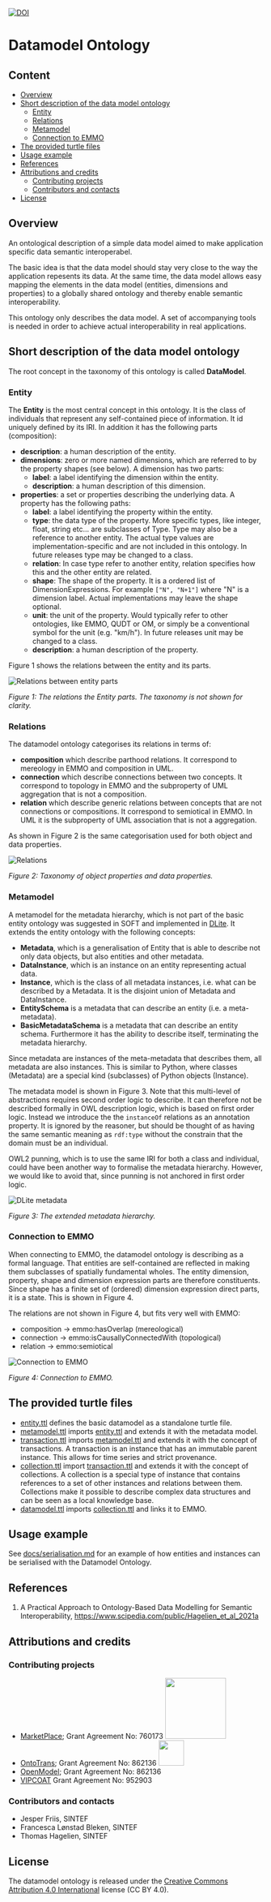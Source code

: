 [![DOI](https://zenodo.org/badge/371351142.svg)](https://zenodo.org/badge/latestdoi/371351142)


Datamodel Ontology
==================

Content
-------
- [Overview](#overview)
- [Short description of the data model ontology](#short-description-of-the-data-model-ontology)
  - [Entity](#entity)
  - [Relations](#relations)
  - [Metamodel](#metamodel)
  - [Connection to EMMO](#connection-to-emmo)
- [The provided turtle files](#the-provided-turtle-files)
- [Usage example](#usage-example)
- [References](#references)
- [Attributions and credits](#attributions-and-credits)
  - [Contributing projects](#contributing-projects)
  - [Contributors and contacts](#contributors-and-contacts)
- [License](#license)


Overview
--------
An ontological description of a simple data model aimed to make
application specific data semantic interoperabel.

The basic idea is that the data model should stay very close to the
way the application repesents its data.  At the same time, the data
model allows easy mapping the elements in the data model (entities,
dimensions and properties) to a globally shared ontology and thereby
enable semantic interoperability.

This ontology only describes the data model.  A set of accompanying
tools is needed in order to achieve actual interoperability in real
applications.


Short description of the data model ontology
--------------------------------------------
The root concept in the taxonomy of this ontology is called **DataModel**.


### Entity
The **Entity** is the most central concept in this ontology.  It is the class of individuals that represent any self-contained piece of information.
It id uniquely defined by its IRI. In addition it has the following parts (composition):
- **description**: a human description of the entity.
- **dimensions**: zero or more named dimensions, which are referred to by the property shapes (see below).  A dimension has two parts:
  - **label**: a label identifying the dimension within the entity.
  - **description**: a human description of this dimension.
- **properties**: a set or properties describing the underlying data.  A property has the following paths:
  - **label**: a label identifying the property within the entity.
  - **type**: the data type of the property. More specific types, like integer, float, string etc... are subclasses of Type.  Type may also be a reference to another entity.  The actual type values are implementation-specific and are not included in this ontology.  In future releases type may be changed to a class.
  - **relation**: In case type refer to another entity, relation specifies how this and the other entity are related.
  - **shape**: The shape of the property.  It is a ordered list of DimensionExpressions.  For example `["N", "N+1"]` where "N" is a dimension label.  Actual implementations may leave the shape optional.
  - **unit**: the unit of the property.  Would typically refer to other ontologies, like EMMO, QUDT or OM, or simply be a conventional symbol for the unit (e.g. "km/h").  In future releases unit may be changed to a class.
  - **description**: a human description of the property.

Figure 1 shows the relations between the entity and its parts.


![Relations between entity parts](docs/figs/entity.svg)

_Figure 1: The relations the Entity parts.  The taxonomy is not shown for clarity._



### Relations
The datamodel ontology categorises its relations in terms of:
- **composition** which describe parthood relations.  It correspond to mereology in EMMO and composition in UML.
- **connection** which describe connections between two concepts.  It correspond to topology in EMMO and the subproperty of UML aggregation that is not a composition.
- **relation** which describe generic relations between concepts that are not connections or compositions.  It correspond to semiotical in EMMO.  In UML it is the subproperty of UML association that is not a aggregation.

As shown in Figure 2 is the same categorisation used for both object and data properties.

![Relations](docs/figs/relations.svg)

_Figure 2: Taxonomy of object properties and data properties._



### Metamodel
A metamodel for the metadata hierarchy, which is not part of the basic entity ontology was suggested in SOFT and implemented in [DLite](https://github.com/SINTEF).  It extends the entity ontology with the following concepts:
- **Metadata**, which is a generalisation of Entity that is able to describe not only data objects, but also entities and other metadata.
- **DataInstance**, which is an instance on an entity representing actual data.
- **Instance**, which is the class of all metadata instances, i.e. what can be described by a Metadata.  It is the disjoint union of Metadata and DataInstance.
- **EntitySchema** is a metadata that can describe an entity (i.e. a meta-metadata).
- **BasicMetadataSchema** is a metadata that can describe an entity schema.  Furthermore it has the ability to describe itself, terminating the metadata hierarchy.

Since metadata are instances of the meta-metadata that describes them, all metadata are also instances. This is similar to Python, where classes (Metadata) are a special kind (subclasses) of Python objects (Instance).

The metadata model is shown in Figure 3.  Note that this multi-level of abstractions requires second order logic to describe.  It can therefore not be described formally in OWL description logic, which is based on first order logic.  Instead we introduce the the `instanceOf` relations as an annotation property.  It is ignored by the reasoner, but should be thought of as having the same semantic meaning as `rdf:type` without the constrain that the domain must be an individual.

OWL2 punning, which is to use the same IRI for both a class and individual, could have been another way to formalise the metadata hierarchy.  However, we would like to avoid that, since punning is not anchored in first order logic.

![DLite metadata](docs/figs/metadata.svg)

_Figure 3: The extended metadata hierarchy._


### Connection to EMMO
When connecting to EMMO, the datamodel ontology is describing as a formal language.  That entities are self-contained are reflected in making them subclasses of spatially fundamental wholes.  The entity dimension, property, shape and dimension expression parts are therefore constituents.  Since shape has a finite set of (ordered) dimension expression direct parts, it is a state.  This is shown in Figure 4.

The relations are not shown in Figure 4, but fits very well with EMMO:
- composition -> emmo:hasOverlap (mereological)
- connection -> emmo:isCausallyConnectedWith (topological)
- relation -> emmo:semiotical

![Connection to EMMO](docs/figs/emmo-connection.svg)

_Figure 4: Connection to EMMO._



The provided turtle files
-------------------------
- [entity.ttl](entity.ttl) defines the basic datamodel as a standalone turtle file.
- [metamodel.ttl](metamodel.ttl) imports [entity.ttl](entity.ttl) and extends it with the metadata model.
- [transaction.ttl](transaction.ttl) imports [metamodel.ttl](metamodel.ttl) and extends it with the concept of transactions.  A transaction is an instance that has an immutable parent instance.  This allows for time series and strict provenance.
- [collection.ttl](collection.ttl) import [transaction.ttl](transaction.ttl) and extends it with the concept of collections.  A collection is a special type of instance that contains references to a set of other instances and relations between them.  Collections make it possible to describe complex data structures and can be seen as a local knowledge base.
- [datamodel.ttl](datamodel.ttl) imports [collection.ttl](collection.ttl) and links it to EMMO.


Usage example
-------------
See [docs/serialisation.md](docs/serialisation.md) for an example of how entities and instances can be serialised with the Datamodel Ontology.


References
----------
1. A Practical Approach to Ontology-Based Data Modelling for Semantic Interoperability, https://www.scipedia.com/public/Hagelien_et_al_2021a



Attributions and credits
------------------------

### Contributing projects

- [MarketPlace](https://www.the-marketplace-project.eu/);
  Grant Agreement No: 760173
  <img src="https://www.the-marketplace-project.eu/content/dam/iwm/the-marketplace-project/images/MARKETPLACE_LOGO_300dpi.png" width="120">
- [OntoTrans](https://ontotrans.eu/project/);
  Grant Agreement No: 862136
  <img src="https://ontotrans.eu/wp-content/uploads/2020/05/ot_logo_rosa_gro%C3%9F.svg" height="50">
- [OpenModel](https://openmodel.eu/project/);
  Grant Agreement No: 862136
- [VIPCOAT](https://cordis.europa.eu/project/id/952903)
  Grant Agreement No: 952903


### Contributors and contacts

- Jesper Friis, SINTEF
- Francesca Lønstad Bleken, SINTEF
- Thomas Hagelien, SINTEF



License
-------
The datamodel ontology is released under the [Creative Commons Attribution 4.0 International](https://creativecommons.org/licenses/by/4.0/legalcode) license (CC BY 4.0).
